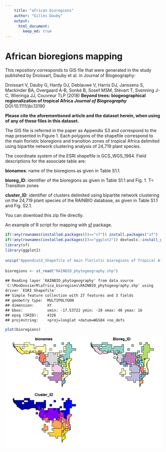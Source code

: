 ```yaml
---
    title: "african bioregions"
    author: "Gilles Dauby"
    output:
      html_document:
        keep_md: true
---
```




# African bioregions mapping

This repository corresponds to GIS file that were generated in the study published by Droissart, Dauby et al. in Journal of Biogeography:

Droissart V, Dauby G, Hardy OJ, Deblauwe V, Harris DJ, Janssens S, Mackinder BA, Overgaard A-B, Sonké B, Sosef MSM, Stévart T, Svenning J-C, Wieringa JJ, Couvreur TLP (2018) **Beyond trees: biogeographical regionalization of tropical Africa** _**Journal of Biogeography**_ DOI:10.1111/jbi.13190

**Please cite the aforementioned article and the dataset herein, when using of any of these files in this dataset.**


The GIS file is referred in the paper as Appendix S3 and correspond to the map presented in Figure 1. Each polygons of the shapefile correspond to the main floristic bioregions and transition zones of tropical Africa delimited using bipartite network clustering analysis of 24,719 plant species.

The coordinate system of the ESRI shapefile is GCS_WGS_1984. Field descriptions for the associate table are:

**bionames**: name of the bioregions as given in Table S1.1.

**bioreg_ID**: identifier of the bioregions as given in Table S1.1 and Fig. 1. T= Transition zones

**cluster_ID**: identifier of clusters delimited using bipartite network clustering on the 24,719 plant species of the RAINBIO database, as given in Table S1.1 and Fig. S2.1.


You can download this zip file directly.

An example of R script for mapping with [sf](https://cran.r-project.org/web/packages/sf/vignettes/sf5.html) package.

```r
if(!any(rownames(installed.packages())=="sf")) install.packages("sf")
if(!any(rownames(installed.packages())=="ggplot2")) devtools::install_github("tidyverse/ggplot2")
library(sf)
library(ggplot2)

unzip("AppendixS3_Shapefile of main floristic bioregions of Tropical Africa, as presented on Figure 1.zip")

bioregions <- st_read("RAINBIO_phytogeography.shp")
```

```
## Reading layer `RAINBIO_phytogeography' from data source `C:\MonDossierR\africa_bioregions\RAINBIO_phytogeography.shp' using driver `ESRI Shapefile'
## Simple feature collection with 27 features and 3 fields
## geometry type:  MULTIPOLYGON
## dimension:      XY
## bbox:           xmin: -17.53722 ymin: -28 xmax: 46 ymax: 16
## epsg (SRID):    4326
## proj4string:    +proj=longlat +datum=WGS84 +no_defs
```

```r
plot(bioregions)
```

![](README_files/figure-html/unnamed-chunk-1-1.png)<!-- -->




